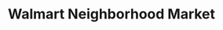 ---
title: "Walmart Neighborhood Market"
url: /palmdale/walmart-neighborhood-market/
shop: Supermarkt
---